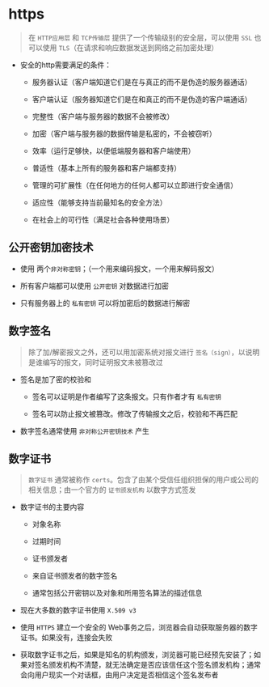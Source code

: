 # https

> 在 `HTTP应用层` 和 `TCP传输层` 提供了一个传输级别的安全层，可以使用 `SSL` 也可以使用 `TLS`（在请求和响应数据发送到网络之前加密处理）

- 安全的http需要满足的条件：

  - 服务器认证（客户端知道它们是在与真正的而不是伪造的服务器通话）

  - 客户端认证（服务器知道它们是在和真正的而不是伪造的客户端通话）

  - 完整性（客户端与服务器的数据不会被修改）

  - 加密（客户端与服务器的数据传输是私密的，不会被窃听）

  - 效率（运行足够快，以便低端服务器和客户端使用）

  - 普适性（基本上所有的服务器和客户端都支持）

  - 管理的可扩展性（在任何地方的任何人都可以立即进行安全通信）

  - 适应性（能够支持当前最知名的安全方法）

  - 在社会上的可行性（满足社会各种使用场景）

## 公开密钥加密技术

- 使用 两个`非对称密钥`；（一个用来编码报文，一个用来解码报文）

- 所有客户端都可以使用 `公开密钥` 对数据进行加密

- 只有服务器上的 `私有密钥` 可以将加密后的数据进行解密

## 数字签名

> 除了加/解密报文之外，还可以用加密系统对报文进行 `签名（sign）`，以说明是谁编写的报文，同时证明报文未被篡改过

- 签名是加了密的校验和

  - 签名可以证明是作者编写了这条报文。只有作者才有 `私有密钥`

  - 签名可以防止报文被篡改。修改了传输报文之后，校验和不再匹配

- 数字签名通常使用 `非对称公开密钥技术` 产生

## 数字证书

> `数字证书` 通常被称作 `certs`。包含了由某个受信任组织担保的用户或公司的相关信息；由一个官方的 `证书颁发机构` 以数字方式签发

- 数字证书的主要内容

  - 对象名称

  - 过期时间

  - 证书颁发者

  - 来自证书颁发者的数字签名

  - 通常包括公开密钥以及对象和所用签名算法的描述信息

- 现在大多数的数字证书使用 `X.509 v3`

- 使用 `HTTPS` 建立一个安全的 Web事务之后，浏览器会自动获取服务器的数字证书。如果没有，连接会失败

- 获取数字证书之后，如果是知名的机构颁发，浏览器可能已经预先安装了；如果对签名颁发机构不清楚，就无法确定是否应该信任这个签名颁发机构；通常会向用户现实一个对话框，由用户决定是否相信这个签名发布者